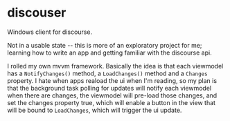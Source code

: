 discouser
=========

Windows client for discourse.

Not in a usable state -- this is more of an exploratory project for me;
learning how to write an app and getting familiar with the discourse api.

I rolled my own mvvm framework. Basically the idea is that each viewmodel
has a `NotifyChanges()` method, a `LoadChanges()` method and a `Changes`
property. I hate when apps reaload the ui when I'm reading, so my plan
is that the background task polling for updates will notify each viewmodel
when there are changes, the viewmodel will pre-load those changes, and set
the changes property true, which will enable a button in the view that will
be bound to `LoadChanges`, which will trigger the ui update.
